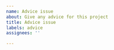 ```yaml
---
name: Advice issue
about: Give any advice for this project
title: Advice issue
labels: advice
assignees: ''

---
```




